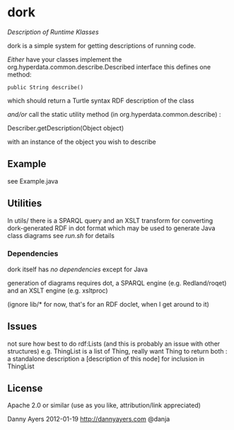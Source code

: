 # dork
_Description of Runtime Klasses_

dork is a simple system for getting descriptions of running code. 

*_Either_*
have your classes implement the org.hyperdata.common.describe.Described interface 
this defines one method:

    public String describe()

which should return a Turtle syntax RDF description of the class

*_and/or_*
call the static utility method (in org.hyperdata.common.describe) :

Describer.getDescription(Object object)

with an instance of the object you wish to describe

## Example

see Example.java

## Utilities
In utils/ there is a SPARQL query and an XSLT transform for converting dork-generated RDF in dot format 
which may be used to generate Java class diagrams
see *run.sh* for details

### Dependencies
dork itself has *no dependencies* except for Java

generation of diagrams requires dot, a SPARQL engine (e.g. Redland/roqet) and an XSLT engine (e.g. xsltproc)

(ignore lib/* for now, that's for an RDF doclet, when I get around to it)

## Issues
not sure how best to do rdf:Lists (and this is probably an issue with other structures)
e.g. ThingList is a list of Thing, really want Thing to return both :
a standalone description
a [description of this node] for inclusion in ThingList

## License
Apache 2.0 or similar
(use as you like, attribution/link appreciated)

Danny Ayers 2012-01-19
http://dannyayers.com
@danja
